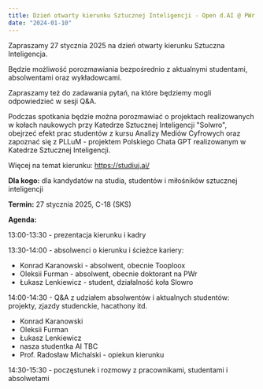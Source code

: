 ```yaml
---
title: Dzień otwarty kierunku Sztucznej Inteligencji - Open d.AI @ PWr
date: "2024-01-10"
---
```


Zapraszamy 27 stycznia 2025 na dzień otwarty kierunku Sztuczna Inteligencja.

<!--more-->

Będzie możliwość porozmawiania bezpośrednio z aktualnymi studentami, absolwentami oraz wykładowcami.

Zapraszamy też do zadawania pytań, na które będziemy mogli odpowiedzieć w sesji Q&A.

Podczas spotkania będzie można porozmawiać o projektach realizowanych w kołach naukowych przy Katedrze Sztucznej Inteligencji "Solwro", obejrzeć efekt prac studentów z kursu Analizy Mediów Cyfrowych oraz zapoznać się z PLLuM - projektem Polskiego Chata GPT realizowanym w Katedrze Sztucznej Inteligencji. 

Więcej na temat kierunku: https://studiuj.ai/

**Dla kogo:** dla kandydatów na studia, studentów i miłośników sztucznej inteligencji

**Termin:** 27 stycznia 2025, C-18 (SKS)

**Agenda:**

13:00-13:30 - prezentacja kierunku i kadry 

13:30-14:00 - absolwenci o kierunku i ścieżce kariery: 
* Konrad Karanowski - absolwent, obecnie Tooploox
* Oleksii Furman - absolwent, obecnie doktorant na PWr
* Łukasz Lenkiewicz - student, działalność koła Slowro

14:00-14:30 - Q&A z udziałem absolwentów i aktualnych studentów: projekty, zjazdy studenckie, hacathony itd.
* Konrad Karanowski
* Oleksii Furman
* Łukasz Lenkiewicz
* nasza studentka AI TBC
* Prof. Radosław Michalski - opiekun kierunku 

14:30-15:30 - poczęstunek i rozmowy z pracownikami, studentami i absolwetami
